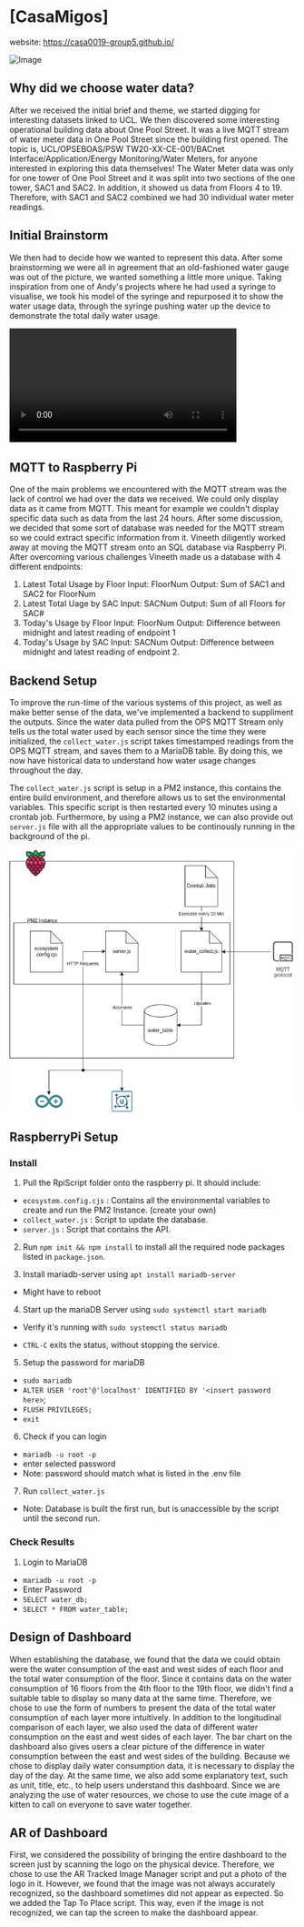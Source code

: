 

# [CasaMigos]
website: https://casa0019-group5.github.io/

<img src="./docs/physical device.jpg" alt="Image">

## Why did we choose water data?

After we received the initial brief and theme, we started digging for interesting datasets linked to UCL. We then discovered some interesting operational building data about One Pool Street. It was a live MQTT stream of water meter data in One Pool Street since the building first opened. The topic is, UCL/OPSEBOAS/PSW TW20-XX-CE-001/BACnet Interface/Application/Energy Monitoring/Water Meters, for anyone interested in exploring this data themselves! The Water Meter data was only for one tower of One Pool Street and it was split into two sections of the one tower, SAC1 and SAC2. In addition, it showed us data from Floors 4 to 19. Therefore, with SAC1 and SAC2 combined we had 30 individual water meter readings.

## Initial Brainstorm

We then had to decide how we wanted to represent this data. After some brainstorming we were all in agreement that an old-fashioned water gauge was out of the picture, we wanted something a little more unique. Taking inspiration from one of Andy's projects where he had used a syringe to visualise, we took his model of the syringe and repurposed it to show the water usage data, through the syringe pushing water up the device to demonstrate the total daily water usage.

<video width="400" controls autoplay>
    <source src="./docs/physical_device_overview.MOV" type="video/mp4">
</video>

## MQTT to Raspberry Pi

One of the main problems we encountered with the MQTT stream was the lack of control we had over the data we received. We could only display data as it came from MQTT. This meant for example we couldn't display specific data such as data from the last 24 hours. After some discussion, we decided that some sort of database was needed for the MQTT stream so we could extract specific information from it. Vineeth diligently worked away at moving the MQTT stream onto an SQL database via Raspberry Pi. After overcoming various challenges Vineeth made us a database with 4 different endpoints:

1. Latest Total Usage by Floor
   Input: FloorNum
   Output: Sum of SAC1 and SAC2 for FloorNum
2. Latest Total Uage by SAC
   Input: SACNum
   Output: Sum of all Floors for SAC#
3. Today's Usage by Floor
   Input: FloorNum
   Output: Difference between midnight and latest reading of endpoint 1
4. Today's Usage by SAC
   Input: SACNum
   Output: Difference between midnight and latest reading of endpoint 2.

## Backend Setup

To improve the run-time of the various systems of this project, as well as make better sense of the data, we've implemented a backend to suppliment the outputs. Since the water data pulled from the OPS MQTT Stream only tells us the total water used by each sensor since the time they were initialized, the `collect_water.js` script takes timestamped readings from the OPS MQTT stream, and saves them to a MariaDB table. By doing this, we now have historical data to understand how water usage changes throughout the day.

The `collect_water.js` script is setup in a PM2 instance, this contains the entire build environment, and therefore allows us to set the environmental variables. This specific script is then restarted every 10 minutes using a crontab job. Furthermore, by using a PM2 instance, we can also provide out `server.js` file with all the appropriate values to be continously running in the background of the pi.

![backend arch](./docs/Backend.drawio.png)

## RaspberryPi Setup

### Install

1. Pull the RpiScript folder onto the raspberry pi.
   It should include:

- `ecosystem.config.cjs` : Contains all the environmental variables to create and run the PM2 Instance. (create your own)
- `collect_water.js` : Script to update the database.
- `server.js` : Script that contains the API.

2. Run `npm init && npm install` to install all the required node packages listed in `package.json`.

3. Install mariadb-server using `apt install mariadb-server`

- Might have to reboot

4. Start up the mariaDB Server using `sudo systemctl start mariadb`

- Verify it's running with `sudo systemctl status mariadb`

- `CTRL-C` exits the status, without stopping the service.

5. Setup the password for mariaDB

- `sudo mariadb`
- `ALTER USER 'root'@'localhost' IDENTIFIED BY '<insert password here>`;
- `FLUSH PRIVILEGES;`
- `exit`

6. Check if you can login

- `mariadb -u root -p`
- enter selected password
- Note: password should match what is listed in the .env file

7. Run `collect_water.js`

- Note: Database is built the first run, but is unaccessible by the script until the second run.

### Check Results

1. Login to MariaDB

- `mariadb -u root -p`
- Enter Password
- `SELECT water_db;`
- `SELECT * FROM water_table;`

## Design of Dashboard

When establishing the database, we found that the data we could obtain were the water consumption of the east and west sides of each floor and the total water consumption of the floor. Since it contains data on the water consumption of 16 floors from the 4th floor to the 19th floor, we didn't find a suitable table to display so many data at the same time. Therefore, we chose to use the form of numbers to present the data of the total water consumption of each layer more intuitively. In addition to the longitudinal comparison of each layer, we also used the data of different water consumption on the east and west sides of each layer. The bar chart on the dashboard also gives users a clear picture of the difference in water consumption between the east and west sides of the building. Because we chose to display daily water consumption data, it is necessary to display the day of the day. At the same time, we also add some explanatory text, such as unit, title, etc., to help users understand this dashboard. Since we are analyzing the use of water resources, we chose to use the cute image of a kitten to call on everyone to save water together.

## AR of Dashboard

First, we considered the possibility of bringing the entire dashboard to the screen just by scanning the logo on the physical device. Therefore, we chose to use the AR Tracked Image Manager script and put a photo of the logo in it. However, we found that the image was not always accurately recognized, so the dashboard sometimes did not appear as expected. So we added the Tap To Place script. This way, even if the image is not recognized, we can tap the screen to make the dashboard appear.

